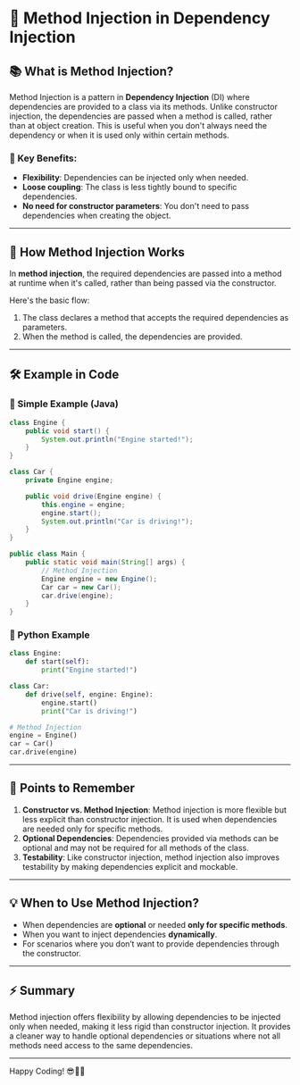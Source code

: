 
# 🚀 Method Injection in Dependency Injection

## 📚 What is Method Injection?

Method Injection is a pattern in **Dependency Injection** (DI) where dependencies are provided to a class via its methods. Unlike constructor injection, the dependencies are passed when a method is called, rather than at object creation. This is useful when you don't always need the dependency or when it is used only within certain methods.

### 🔑 Key Benefits:
- **Flexibility**: Dependencies can be injected only when needed.
- **Loose coupling**: The class is less tightly bound to specific dependencies.
- **No need for constructor parameters**: You don't need to pass dependencies when creating the object.

---

## 🔧 How Method Injection Works

In **method injection**, the required dependencies are passed into a method at runtime when it's called, rather than being passed via the constructor. 

Here's the basic flow:
1. The class declares a method that accepts the required dependencies as parameters.
2. When the method is called, the dependencies are provided.

---

## 🛠 Example in Code

### 🚗 Simple Example (Java)

```java
class Engine {
    public void start() {
        System.out.println("Engine started!");
    }
}

class Car {
    private Engine engine;

    public void drive(Engine engine) {
        this.engine = engine;
        engine.start();
        System.out.println("Car is driving!");
    }
}

public class Main {
    public static void main(String[] args) {
        // Method Injection
        Engine engine = new Engine();
        Car car = new Car();
        car.drive(engine);
    }
}
```

### 🐍 Python Example

```python
class Engine:
    def start(self):
        print("Engine started!")

class Car:
    def drive(self, engine: Engine):
        engine.start()
        print("Car is driving!")

# Method Injection
engine = Engine()
car = Car()
car.drive(engine)
```

---

## 📍 Points to Remember

1. **Constructor vs. Method Injection**: Method injection is more flexible but less explicit than constructor injection. It is used when dependencies are needed only for specific methods.
2. **Optional Dependencies**: Dependencies provided via methods can be optional and may not be required for all methods of the class.
3. **Testability**: Like constructor injection, method injection also improves testability by making dependencies explicit and mockable.

---

## 💡 When to Use Method Injection?
- When dependencies are **optional** or needed **only for specific methods**.
- When you want to inject dependencies **dynamically**.
- For scenarios where you don’t want to provide dependencies through the constructor.

---

## ⚡ Summary

Method injection offers flexibility by allowing dependencies to be injected only when needed, making it less rigid than constructor injection. It provides a cleaner way to handle optional dependencies or situations where not all methods need access to the same dependencies.

---

Happy Coding! 😎👨‍💻
